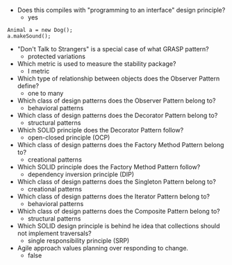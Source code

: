 - Does this compiles with "programming to an interface" design principle?
	- yes

```
Animal a = new Dog();
a.makeSound();
```

- "Don't Talk to Strangers" is a special case of what GRASP pattern?
	- protected variations
- Which metric is used to measure the stability package?
	- I metric
- Which type of relationship between objects does the Observer Pattern define?
	- one to many
- Which class of design patterns does the Observer Pattern belong to?
	- behavioral patterns
- Which class of design patterns does the Decorator Pattern belong to?
	- structural patterns
- Which SOLID principle does the Decorator Pattern follow?
	- open-closed principle (OCP)
- Which class of design patterns does the Factory Method Pattern belong to?
	- creational patterns
- Which SOLID principle does the Factory Method Pattern follow?
	- dependency inversion principle (DIP)
- Which class of design patterns does the Singleton Pattern belong to?
	- creational patterns
- Which class of design patterns does the Iterator Pattern belong to?
	- behavioral patterns
- Which class of design patterns does the Composite Pattern belong to?
	- structural patterns
- Which SOLID design principle is behind he idea that collections should not implement traversals?
	- single responsibility principle (SRP)
- Agile approach values planning over responding to change.
	- false